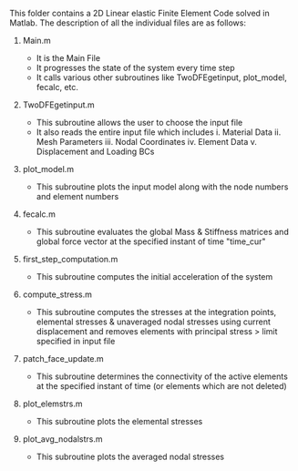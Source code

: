 This folder contains a 2D Linear elastic Finite Element Code solved in Matlab. The description 
of all the individual files are as follows:

1. Main.m 
	- It is the Main File
	- It progresses the state of the system every time step
	- It calls various other subroutines like TwoDFEgetinput, plot_model, fecalc, etc.

2. TwoDFEgetinput.m
	- This subroutine allows the user to choose the input file
	- It also reads the entire input file which includes
		  i. Material Data
		 ii. Mesh Parameters
		iii. Nodal Coordinates
		 iv. Element Data
		  v. Displacement and Loading BCs

3. plot_model.m
	- This subroutine plots the input model along with the node numbers and element numbers

4. fecalc.m
	- This subroutine evaluates the global Mass & Stiffness matrices and global force vector at the specified instant of time "time_cur"

5. first_step_computation.m
	- This subroutine computes the initial acceleration of the system

6. compute_stress.m
	- This subroutine computes the stresses at the integration points, elemental stresses & unaveraged nodal stresses using current displacement and removes elements with principal stress > limit specified in input file  

7. patch_face_update.m
	- This subroutine determines the connectivity of the active elements at the specified instant of time (or elements which are not deleted) 

8. plot_elemstrs.m
	- This subroutine plots the elemental stresses

9. plot_avg_nodalstrs.m
	- This subroutine plots the averaged nodal stresses
